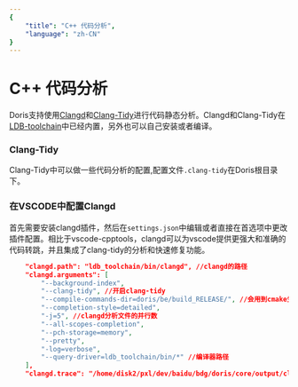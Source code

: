 ```yaml
---
{
    "title": "C++ 代码分析",
    "language": "zh-CN"
}
---
```


<!-- 
Licensed to the Apache Software Foundation (ASF) under one
or more contributor license agreements.  See the NOTICE file
distributed with this work for additional information
regarding copyright ownership.  The ASF licenses this file
to you under the Apache License, Version 2.0 (the
"License"); you may not use this file except in compliance
with the License.  You may obtain a copy of the License at

  http://www.apache.org/licenses/LICENSE-2.0

Unless required by applicable law or agreed to in writing,
software distributed under the License is distributed on an
"AS IS" BASIS, WITHOUT WARRANTIES OR CONDITIONS OF ANY
KIND, either express or implied.  See the License for the
specific language governing permissions and limitations
under the License.
-->

# C++ 代码分析

Doris支持使用[Clangd](https://clangd.llvm.org/)和[Clang-Tidy](https://clang.llvm.org/extra/clang-tidy/)进行代码静态分析。Clangd和Clang-Tidy在[LDB-toolchain](https://doris.apache.org/zh-CN/installing/compilation-with-ldb-toolchain)中已经内置，另外也可以自己安装或者编译。

### Clang-Tidy
Clang-Tidy中可以做一些代码分析的配置,配置文件`.clang-tidy`在Doris根目录下。

### 在VSCODE中配置Clangd

首先需要安装clangd插件，然后在`settings.json`中编辑或者直接在首选项中更改插件配置。相比于vscode-cpptools，clangd可以为vscode提供更强大和准确的代码转跳，并且集成了clang-tidy的分析和快速修复功能。

```json
    "clangd.path": "ldb_toolchain/bin/clangd", //clangd的路径
    "clangd.arguments": [
        "--background-index",
        "--clang-tidy", //开启clang-tidy
        "--compile-commands-dir=doris/be/build_RELEASE/", //会用到cmake生成的compile_commands.json,所以需要先编译一次生成该文件
        "--completion-style=detailed",
        "-j=5", //clangd分析文件的并行数
        "--all-scopes-completion",
        "--pch-storage=memory",
        "--pretty",
        "-log=verbose",
        "--query-driver=ldb_toolchain/bin/*" //编译器路径
    ],
    "clangd.trace": "/home/disk2/pxl/dev/baidu/bdg/doris/core/output/clangd-server.log" //clangd的日志路径,可以自己设定
```

